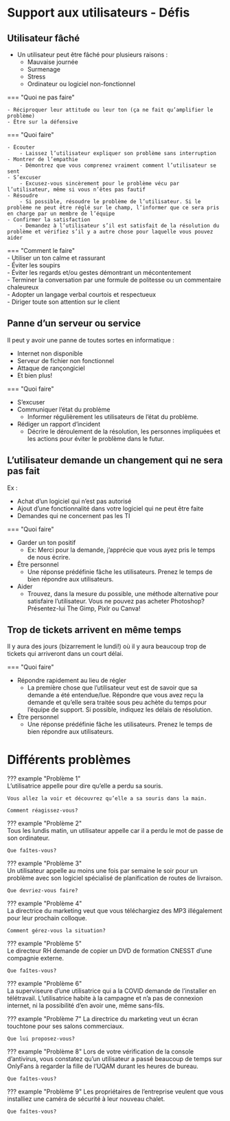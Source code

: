 # Support aux utilisateurs - Défis  

## Utilisateur fâché  
 
- Un utilisateur peut être fâché pour plusieurs raisons :   
    - Mauvaise journée  
    - Surmenage  
    - Stress  
    - Ordinateur ou logiciel non-fonctionnel

=== "Quoi ne pas faire"   

    - Réciproquer leur attitude ou leur ton (ça ne fait qu’amplifier le problème)
    - Être sur la défensive

=== "Quoi faire"    

    - Écouter
	    - Laissez l’utilisateur expliquer son problème sans interruption
    - Montrer de l’empathie
        - Démontrez que vous comprenez vraiment comment l’utilisateur se sent
    - S’excuser
	    - Excusez-vous sincèrement pour le problème vécu par l’utilisateur, même si vous n’êtes pas fautif
    - Résoudre
	    - Si possible, résoudre le problème de l’utilisateur. Si le problème ne peut être réglé sur le champ, l’informer que ce sera pris en charge par un membre de l’équipe
    - Confirmer la satisfaction
	    - Demandez à l’utilisateur s’il est satisfait de la résolution du problème et vérifiez s’il y a autre chose pour laquelle vous pouvez aider

=== "Comment le faire"  
    - Utiliser un ton calme et rassurant  
	- Éviter les soupirs   
	- Éviter les regards et/ou gestes démontrant un mécontentement  
	- Terminer la conversation par une formule de politesse ou un commentaire chaleureux  
	- Adopter un langage verbal courtois et respectueux  
    - Diriger toute son attention sur le client  

## Panne d’un serveur ou service  

Il peut y avoir une panne de toutes sortes en informatique :  

- Internet non disponible
- Serveur de fichier non fonctionnel
- Attaque de rançongiciel
- Et bien plus!

=== "Quoi faire"  

- S’excuser
- Communiquer l’état du problème
    - Informer régulièrement les utilisateurs de l’état du problème.
- Rédiger un rapport d’incident
    - Décrire le déroulement de la résolution, les personnes impliquées et les actions pour éviter le problème dans le futur.

## L’utilisateur demande un changement qui ne sera pas fait  

Ex :  

- Achat d’un logiciel qui n’est pas autorisé
- Ajout d’une fonctionnalité dans votre logiciel qui ne peut être faite
- Demandes qui ne concernent pas les TI

=== "Quoi faire"  

- Garder un ton positif
    - Ex: Merci pour la demande, j’apprécie que vous ayez pris le temps de nous écrire.
- Être personnel
    - Une réponse prédéfinie fâche les utilisateurs. Prenez le temps de bien répondre aux utilisateurs.
- Aider
    - Trouvez, dans la mesure du possible, une méthode alternative pour satisfaire l’utilisateur. Vous ne pouvez pas acheter Photoshop? Présentez-lui The Gimp, Pixlr ou Canva!

## Trop de tickets arrivent en même temps  

Il y aura des jours (bizarrement le lundi!) où il y aura beaucoup trop de tickets qui arriveront dans un court délai.

=== "Quoi faire"  

- Répondre rapidement au lieu de régler
    - La première chose que l’utilisateur veut est de savoir que sa demande a été entendue/lue. Répondre que vous avez reçu la demande et qu’elle sera traitée sous peu achète du temps pour l’équipe de support. Si possible, indiquez les délais de résolution.
- Être personnel
    - Une réponse prédéfinie fâche les utilisateurs. Prenez le temps de bien répondre aux utilisateurs.

# Différents problèmes  

??? example "Problème 1"  
    L’utilisatrice appelle pour dire qu’elle a perdu sa souris. 
    
    Vous allez la voir et découvrez qu’elle a sa souris dans la main.
    
    Comment réagissez-vous?

??? example "Problème 2"  
    Tous les lundis matin, un utilisateur appelle car il a perdu le mot de passe de son ordinateur.

    Que faîtes-vous?

??? example "Problème 3"  
    Un utilisateur appelle au moins une fois par semaine le soir pour un problème avec son logiciel spécialisé de planification de routes de livraison. 

    Que devriez-vous faire?

??? example "Problème 4"  
    La directrice du marketing veut que vous téléchargiez des MP3 illégalement pour leur prochain colloque.

    Comment gérez-vous la situation?  

??? example "Problème 5"  
    Le directeur RH demande de copier un DVD de formation CNESST d’une compagnie externe. 

    Que faîtes-vous?

??? example "Problème 6"  
    La superviseure d’une utilisatrice qui a la COVID demande de l’installer en télétravail. L’utilisatrice habite à la campagne et n’a pas de connexion internet, ni la possibilité d’en avoir une, même sans-fils.

??? example "Problème 7"
    La directrice du marketing veut un écran touchtone pour ses salons commerciaux.

    Que lui proposez-vous?

??? example "Problème 8"
    Lors de votre vérification de la console d’antivirus, vous constatez qu’un utilisateur a passé beaucoup de temps sur OnlyFans à regarder la fille de l’UQAM durant les heures de bureau.
    
    Que faîtes-vous?  

??? example "Problème 9"
    Les propriétaires de l’entreprise veulent que vous installiez une caméra de sécurité à leur nouveau chalet.
    
    Que faîtes-vous?






